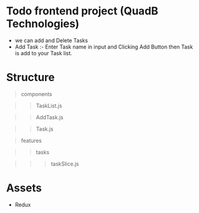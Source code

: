 # Todo frontend project  (QuadB Technologies)

* we can add and Delete Tasks 
* Add Task :- Enter Task name in input and Clicking Add Button then Task is add to your Task list.

# Structure 

>components

>>TaskList.js

>>AddTask.js

>>Task.js 

>features

>>tasks

>>>taskSlice.js




# Assets

* Redux
